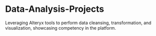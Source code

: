 # Data-Analysis-Projects
Leveraging Alteryx tools to perform data cleansing, transformation, and visualization, showcasing competency in the platform.
